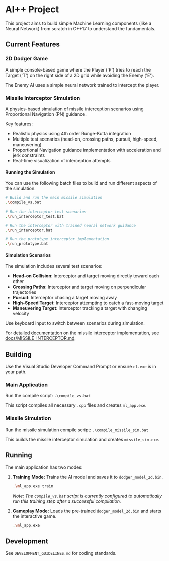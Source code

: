 # AI++ Project

This project aims to build simple Machine Learning components (like a Neural Network) from scratch in C++17 to understand the fundamentals.

## Current Features

### 2D Dodger Game

A simple console-based game where the Player ('P') tries to reach the Target ('T') on the right side of a 2D grid while avoiding the Enemy ('E').

The Enemy AI uses a simple neural network trained to intercept the player.

### Missile Interceptor Simulation

A physics-based simulation of missile interception scenarios using Proportional Navigation (PN) guidance.

Key features:
- Realistic physics using 4th order Runge-Kutta integration
- Multiple test scenarios (head-on, crossing paths, pursuit, high-speed, maneuvering)
- Proportional Navigation guidance implementation with acceleration and jerk constraints
- Real-time visualization of interception attempts

#### Running the Simulation

You can use the following batch files to build and run different aspects of the simulation:

```bash
# Build and run the main missile simulation
.\compile_vs.bat

# Run the interceptor test scenarios
.\run_interceptor_test.bat

# Run the interceptor with trained neural network guidance
.\run_interceptor.bat

# Run the prototype interceptor implementation
.\run_prototype.bat
```

#### Simulation Scenarios

The simulation includes several test scenarios:
- **Head-on Collision**: Interceptor and target moving directly toward each other
- **Crossing Paths**: Interceptor and target moving on perpendicular trajectories
- **Pursuit**: Interceptor chasing a target moving away
- **High-Speed Target**: Interceptor attempting to catch a fast-moving target
- **Maneuvering Target**: Interceptor tracking a target with changing velocity

Use keyboard input to switch between scenarios during simulation.

For detailed documentation on the missile interceptor implementation, see [docs/MISSILE_INTERCEPTOR.md](docs/MISSILE_INTERCEPTOR.md).

## Building

Use the Visual Studio Developer Command Prompt or ensure `cl.exe` is in your path.

### Main Application

Run the compile script: `.\compile_vs.bat`

This script compiles all necessary `.cpp` files and creates `ml_app.exe`.

### Missile Simulation

Run the missile simulation compile script: `.\compile_missile_sim.bat`

This builds the missile interceptor simulation and creates `missile_sim.exe`.

## Running

The main application has two modes:

1.  **Training Mode:** Trains the AI model and saves it to `dodger_model_2d.bin`.
    ```bash
    .\ml_app.exe train
    ```
    *Note: The `compile_vs.bat` script is currently configured to automatically run this training step after a successful compilation.*

2.  **Gameplay Mode:** Loads the pre-trained `dodger_model_2d.bin` and starts the interactive game.
    ```bash
    .\ml_app.exe
    ```

## Development

See `DEVELOPMENT_GUIDELINES.md` for coding standards. 